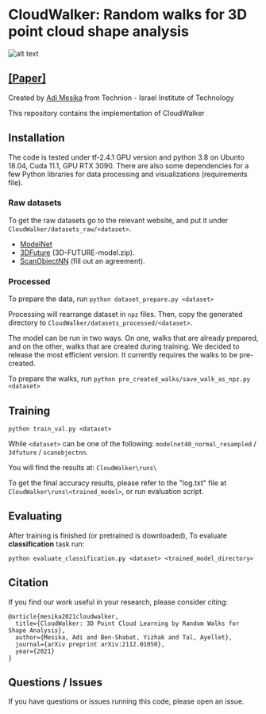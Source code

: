 # CloudWalker: Random walks for 3D point cloud shape analysis
![alt text](https://github.com/adimesika1/CloudWalker/blob/images/teaser.png?raw=true)

## [[Paper]](https://arxiv.org/abs/2112.01050)
Created by [Adi Mesika](mailto:adimesika10@gmail.com) from Technion - Israel Institute of Technology

This repository contains the implementation of CloudWalker

## Installation
The code is tested under tf-2.4.1 GPU version and python 3.8 on Ubunto 18.04, Cuda 11.1, GPU RTX 3090.
There are also some dependencies for a few Python libraries for data processing and visualizations (requirements file).


### Raw datasets
To get the raw datasets go to the relevant website, 
and put it under `CloudWalker/datasets_raw/<dataset>`. 
- [ModelNet](https://shapenet.cs.stanford.edu/media/modelnet40_normal_resampled.zip)
- [3DFuture](https://tianchi.aliyun.com/dataset/dataDetail?spm=5176.14208604.0.0.53c83cf7kHDv5j&dataId=98063) (3D-FUTURE-model.zip).
- [ScanObjectNN](https://hkust-vgd.github.io/scanobjectnn/) (fill out an agreement).


### Processed
To prepare the data, run `python dataset_prepare.py <dataset>`

Processing will rearrange dataset in `npz` files.
Then, copy the generated directory to `CloudWalker/datasets_processed/<dataset>`.

The model can be run in two ways. On one, walks that are already prepared, and on the other, walks that are created during training. We decided to release the most efficient version.
It currently requires the walks to be pre-created.

To prepare the walks, run `python pre_created_walks/save_walk_as_npz.py <dataset>`


## Training
```
python train_val.py <dataset>
```
While `<dataset>` can be one of the following: 
`modelnet40_normal_resampled` / `3dfuture` / `scanobjectnn`.

You will find the results at: `CloudWalker\runs\`

To get the final accuracy results, please refer to the "log.txt" file at `CloudWalker\runs\<trained_model>`, 
or run evaluation script.

## Evaluating
After training is finished (or pretrained is downloaded),
To evaluate **classification** task run: 
```
python evaluate_classification.py <dataset> <trained_model_directory>
```

## Citation
If you find our work useful in your research, please consider citing:
```
@article{mesika2021cloudwalker,
  title={CloudWalker: 3D Point Cloud Learning by Random Walks for Shape Analysis},
  author={Mesika, Adi and Ben-Shabat, Yizhak and Tal, Ayellet},
  journal={arXiv preprint arXiv:2112.01050},
  year={2021}
}
```

## Questions / Issues
If you have questions or issues running this code, please open an issue.
